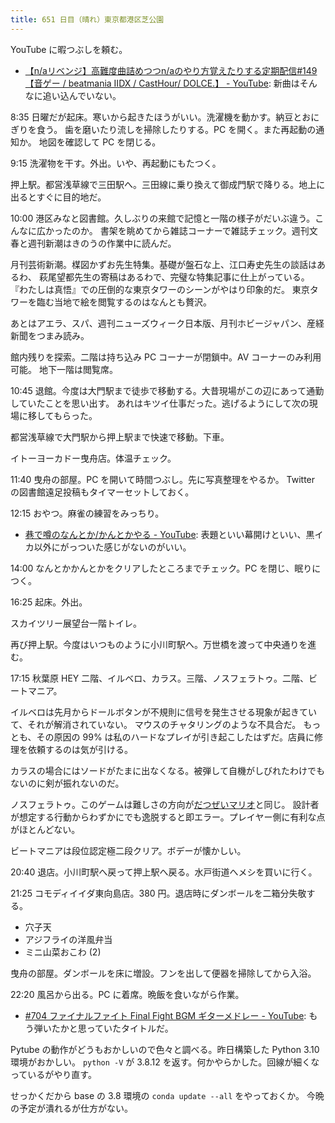 ```yaml
---
title: 651 日目（晴れ）東京都港区芝公園
---
```


YouTube に暇つぶしを頼む。

* [【n/aリベンジ】高難度曲詰めつつn/aのやり方覚えたりする定期配信&#x23;149【音ゲー / beatmania IIDX / CastHour/ DOLCE.】 - YouTube](https://www.youtube.com/watch?v=qStMLIbIelw):
  新曲はそんなに追い込んでいない。

8:35 日曜だが起床。寒いから起きたほうがいい。洗濯機を動かす。納豆とおにぎりを食う。
歯を磨いたり流しを掃除したりする。PC を開く。また再起動の通知か。
地図を確認して PC を閉じる。

9:15 洗濯物を干す。外出。いや、再起動にもたつく。

押上駅。都営浅草線で三田駅へ。三田線に乗り換えて御成門駅で降りる。地上に出るとすぐに目的地だ。

10:00 港区みなと図書館。久しぶりの来館で記憶と一階の様子がだいぶ違う。こんなに広かったのか。
書架を眺めてから雑誌コーナーで雑誌チェック。週刊文春と週刊新潮はきのうの作業中に読んだ。

月刊芸術新潮。楳図かずお先生特集。基礎が盤石な上、江口寿史先生の談話はあるわ、
萩尾望都先生の寄稿はあるわで、完璧な特集記事に仕上がっている。
『わたしは真悟』での圧倒的な東京タワーのシーンがやはり印象的だ。
東京タワーを臨む当地で絵を閲覧するのはなんとも贅沢。

あとはアエラ、スパ、週刊ニューズウィーク日本版、月刊ホビージャパン、産経新聞をつまみ読み。

館内残りを探索。二階は持ち込み PC コーナーが閉鎖中。AV コーナーのみ利用可能。
地下一階は閲覧席。

10:45 退館。今度は大門駅まで徒歩で移動する。大昔現場がこの辺にあって通勤していたことを思い出す。
あれはキツイ仕事だった。逃げるようにして次の現場に移してもらった。

都営浅草線で大門駅から押上駅まで快速で移動。下車。

イトーヨーカドー曳舟店。体温チェック。

11:40 曳舟の部屋。PC を開いて時間つぶし。先に写真整理をやるか。
Twitter の図書館遠足投稿もタイマーセットしておく。

12:15 おやつ。麻雀の練習をみっちり。

* [巷で噂のなんとか/かんとかやる - YouTube](https://www.youtube.com/watch?v=KaQH5zsvMLg):
  表題といい幕開けといい、黒イカ以外にがっついた感じがないのがいい。

14:00 なんとかかんとかをクリアしたところまでチェック。PC を閉じ、眠りにつく。

16:25 起床。外出。

スカイツリー展望台一階トイレ。

再び押上駅。今度はいつものように小川町駅へ。万世橋を渡って中央通りを進む。

17:15 秋葉原 HEY 二階、イルベロ、カラス。三階、ノスフェラトゥ。二階、ビートマニア。

イルベロは先月からドールボタンが不規則に信号を発生させる現象が起きていて、それが解消されていない。
マウスのチャタリングのような不具合だ。
もっとも、その原因の 99% は私のハードなプレイが引き起こしたはずだ。店員に修理を依頼するのは気が引ける。

カラスの場合にはソードがたまに出なくなる。被弾して自機がしびれたわけでもないのに剣が振れないのだ。

ノスフェラトゥ。このゲームは難しさの方向が[だつぜいマリオ](https://www.youtube.com/watch?v=VwSaC0yN8vM)と同じ。
設計者が想定する行動からわずかにでも逸脱すると即エラー。プレイヤー側に有利な点がほとんどない。

ビートマニアは段位認定極二段クリア。ボデーが懐かしい。

20:40 退店。小川町駅へ戻って押上駅へ戻る。水戸街道へメシを買いに行く。

21:25 コモディイイダ東向島店。380 円。退店時にダンボールを二箱分失敬する。

* 穴子天
* アジフライの洋風弁当
* ミニ山菜おこわ (2)

曳舟の部屋。ダンボールを床に増設。フンを出して便器を掃除してから入浴。

22:20 風呂から出る。PC に着席。晩飯を食いながら作業。

* [&#x23;704 ファイナルファイト Final Fight BGM ギターメドレー - YouTube](https://www.youtube.com/watch?v=-exkeBVZPp4):
  もう弾いたかと思っていたタイトルだ。

Pytube の動作がどうもおかしいので色々と調べる。昨日構築した Python 3.10 環境がおかしい。
`python -V` が 3.8.12 を返す。何かやらかした。回線が細くなっているがやり直す。

せっかくだから base の 3.8 環境の `conda update --all` をやっておくか。
今晩の予定が潰れるが仕方がない。
